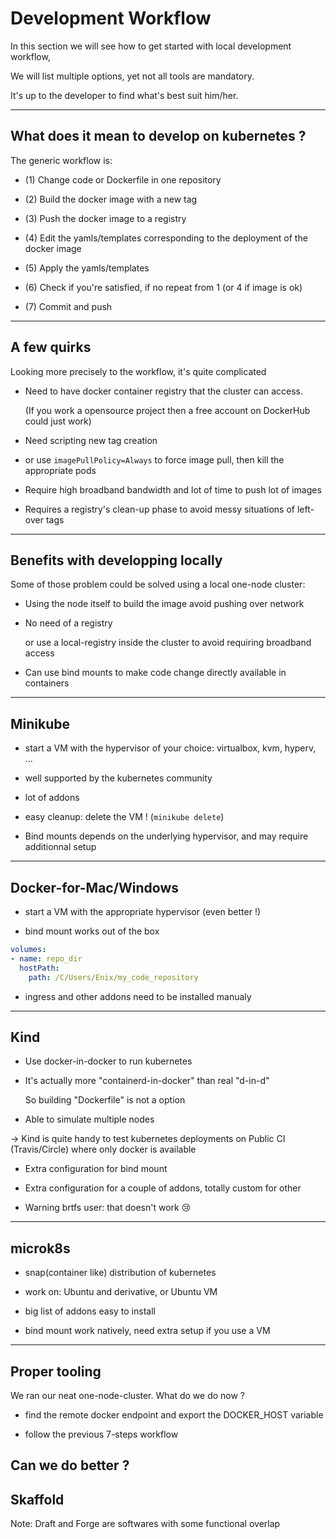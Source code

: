 # Development Workflow

In this section we will see how to get started with local development workflow,

We will list multiple options, yet not all tools are mandatory.

It's up to the developer to find what's best suit him/her.

---
## What does it mean to develop on kubernetes ?

The generic workflow is:

- (1) Change code or Dockerfile in one repository

- (2) Build the docker image with a new tag

- (3) Push the docker image to a registry

- (4) Edit the yamls/templates corresponding to the deployment of the docker image

- (5) Apply the yamls/templates

- (6) Check if you're satisfied, if no repeat from 1 (or 4 if image is ok)

- (7) Commit and push

---
## A few quirks

Looking more precisely to the workflow, it's quite complicated

- Need to have docker container registry that the cluster can access.

    (If you work a opensource project then a free account on DockerHub could just work)

- Need scripting new tag creation

- or use `imagePullPolicy=Always` to force image pull, then kill the appropriate pods

- Require high broadband bandwidth and lot of time to push lot of images

- Requires a registry's clean-up phase to avoid messy situations of left-over tags

---
## Benefits with developping locally

Some of those problem could be solved using a local one-node cluster:

- Using the node itself to build the image avoid pushing over network

- No need of a registry

  or use a local-registry inside the cluster to avoid requiring broadband access

- Can use bind mounts to make code change directly available in containers

---

## Minikube

- start a VM with the hypervisor of your choice: virtualbox, kvm, hyperv, ...

- well supported by the kubernetes community

- lot of addons

- easy cleanup: delete the VM ! (`minikube delete`)

- Bind mounts depends on the underlying hypervisor, and may require additionnal setup

---
## Docker-for-Mac/Windows

- start a VM with the appropriate hypervisor (even better !)

- bind mount works out of the box

```yaml
volumes:
- name: repo_dir
  hostPath:
    path: /C/Users/Enix/my_code_repository
```

- ingress and other addons need to be installed manualy

---
## Kind

- Use docker-in-docker to run kubernetes

- It's actually more "containerd-in-docker" than real "d-in-d"

   So building "Dockerfile" is not a option

- Able to simulate multiple nodes

→ Kind is quite handy to test kubernetes deployments on Public CI (Travis/Circle)
   where only docker is available

- Extra configuration for bind mount

- Extra configuration for a couple of addons, totally custom for other

- Warning brtfs user: that doesn't work 😢

---
## microk8s

- snap(container like) distribution of kubernetes

- work on: Ubuntu and derivative, or Ubuntu VM

- big list of addons easy to install

- bind mount work natively, need extra setup if you use a VM

---
## Proper tooling

We ran our neat one-node-cluster. What do we do now ?

- find the remote docker endpoint and export the DOCKER_HOST variable

- follow the previous 7-steps workflow

Can we do better ?
---
## Skaffold


Note: Draft and Forge are softwares with some functional overlap
